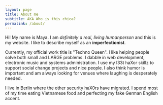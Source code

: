 ```yaml
---
layout: page
title: About me
subtitle: AKA Who is this chica?
permalink: /about/
---
```


Hi! My name is Maya. I am *definitely a real, living humanperson* and this is my website. I like to describe myself as an **imperfectionist**.

Currently, my official work title is "Techno Queen". I like helping people solve both small and LARGE problems. I dabble in web development, electronic music and systems administration. I use my l33t haXor skillz to support social change projects and nice people. I also think humor is important and am always looking for venues where laughing is desperately needed.

I live in Berlin where the other security haX0rs have migrated. I spend most of my time eating Vietnamese food and perfecting my fake German English accent.
